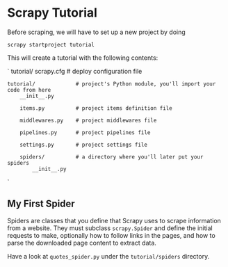 # Scrapy Tutorial
Before scraping, we will have to set up a new project by doing

`scrapy startproject tutorial`


This will create a tutorial with the following contents:

`
tutorial/
    scrapy.cfg            # deploy configuration file

    tutorial/             # project's Python module, you'll import your code from here
        __init__.py

        items.py          # project items definition file

        middlewares.py    # project middlewares file

        pipelines.py      # project pipelines file

        settings.py       # project settings file

        spiders/          # a directory where you'll later put your spiders
            __init__.py
`

## My First Spider
Spiders are classes that you define that Scrapy uses to scrape information from a website. They must subclass `scrapy.Spider` and define the initial requests to make, optionally how to follow links in the pages, and how to parse the downloaded page content to extract data.

Have a look at `quotes_spider.py` under the `tutorial/spiders` directory.
